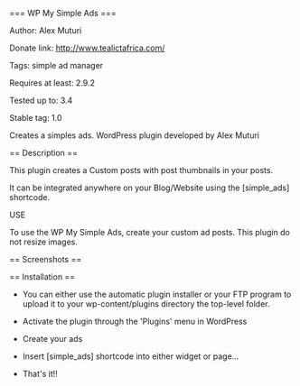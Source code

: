 === WP My Simple Ads ===

Author: Alex Muturi

Donate link: http://www.tealictafrica.com/

Tags: simple ad manager

Requires at least: 2.9.2

Tested up to: 3.4

Stable tag: 1.0



Creates a simples ads. WordPress plugin developed by Alex Muturi



== Description ==



This plugin creates a Custom posts with post thumbnails in your posts. 



It can be integrated anywhere on your Blog/Website using the [simple_ads] shortcode.





USE 



To use the WP My Simple Ads, create your custom ad posts. This plugin do not resize images.



== Screenshots ==





== Installation ==



* You can either use the automatic plugin installer or your FTP program to upload it to your wp-content/plugins directory the top-level folder. 

* Activate the plugin through the 'Plugins' menu in WordPress

* Create your ads

* Insert [simple_ads] shortcode into either widget or page...

* That's it!!